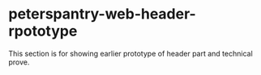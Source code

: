 # peterspantry-web-header-rpototype
This section is for showing earlier prototype of header part and technical prove. 
